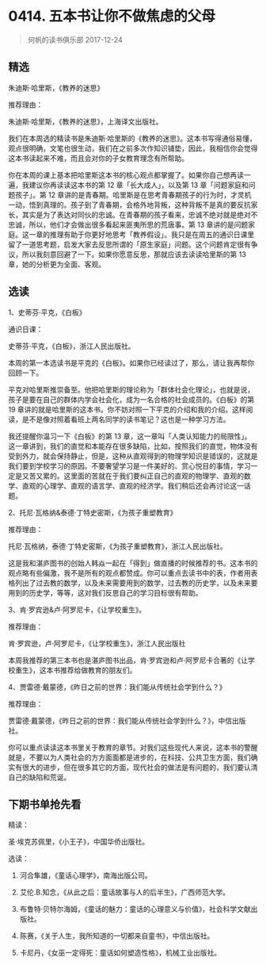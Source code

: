 # 0414. 五本书让你不做焦虑的父母
> 何帆的读书俱乐部
2017-12-24

## 精选
朱迪斯·哈里斯，《教养的迷思》

推荐理由：

朱迪斯·哈里斯，《教养的迷思》，上海译文出版社。

我们在本周选的精读书是朱迪斯·哈里斯的《教养的迷思》。这本书写得通俗易懂，观点很明确，文笔也很生动，我们在之前多次作知识铺垫，因此，我相信你会觉得这本书读起来不难，而且会对你的子女教育理念有所帮助。

你在本周的课上基本把哈里斯这本书的核心观点都掌握了。如果你自己想再读一遍，我建议你再读读这本书的第 12 章「长大成人」，以及第 13 章「问题家庭和问题孩子」。第 12 章讲的是青春期。哈里斯是在思考青春期孩子的行为时，才灵机一动，悟到真理的。孩子到了青春期，会格外地背叛，这种背叛不是真的要反抗家长，其实是为了表达对同伙的忠诚。在青春期的孩子看来，忠诚不绝对就是绝对不忠诚，所以，他们才会做出很多看起来匪夷所思的荒唐事。第 13 章讲的是问题家庭。这一章的推理有助于你更好地思考「教养假设」。我只是在周五的通识日课里留了一道思考题，启发大家去反思所谓的「原生家庭」问题。这个问题肯定很有争议，所以我刻意回避了一下。如果你愿意反思，那就应该去读读哈里斯的第 13 章，她的分析更为全面、客观。

## 选读
1、史蒂芬·平克，《白板》

通识日课：

史蒂芬·平克，《白板》，浙江人民出版社。

本周的第一本选读书是平克的《白板》。如果你已经读过了，那么，请让我再帮你回顾一下。

平克对哈里斯推崇备至。他把哈里斯的理论称为「群体社会化理论」，也就是说，孩子是要在自己的群体内学会社会化，成为一名合格的社会成员的。《白板》的第 19 章讲的就是哈里斯的这本书。你不妨对照一下平克的介绍和我的介绍。这样阅读，是不是像对照着看班上两名同学的读书笔记？这也是一种学习方法。

我还提醒你温习一下《白板》的第 13 章，这一章叫「人类认知能力的局限性」。这一章讲到，我们的直觉和本能存在很多缺陷，比如，按照我们的直觉，物体没有受到外力，就会保持静止，但是，这种从直观得到的物理学知识是错误的，这就是我们要到学校学习的原因。不要奢望学习是一件美好的、赏心悦目的事情，学习一定是又苦又累的。这里面的苦就在于我们要纠正自己的直观的物理学、直观的数学、直观的心理学、直观的语言学、直观的经济学。我们稍后还会再讨论这一话题。

2、托尼·瓦格纳&泰德·丁特史密斯，《为孩子重塑教育》

推荐理由：

托尼·瓦格纳，泰德·丁特史密斯，《为孩子重塑教育》，浙江人民出版社。

这是我和湛庐图书的创始人韩焱一起在「得到」做直播的时候推荐的书。这本书的观点略有些偏激，我不是所有的观点都赞成。你可以重点去读书中的表，作者用表格列出了过去教的数学，以及未来需要用到的数学，过去教的历史学，以及未来要用到的历史学，等等，这对我们反思自己的学习目标很有帮助。

3、肯·罗宾逊&卢·阿罗尼卡，《让学校重生》。

推荐理由：

肯·罗宾逊，卢·阿罗尼卡，《让学校重生》，浙江人民出版社

本周我推荐的第三本书也是湛庐图书出品，肯·罗宾逊和卢·阿罗尼卡合著的《让学校重生》，这本书推荐给做教育的朋友们。

4、贾雷德·戴蒙德，《昨日之前的世界：我们能从传统社会学到什么？》

推荐理由：

贾雷德·戴蒙德，《昨日之前的世界：我们能从传统社会学到什么？》，中信出版社。

你可以重点读读这本书里关于教育的章节。对我们这些现代人来说，这本书的警醒就是，不要以为人类社会的方方面面都是进步的，在科技、公共卫生方面，我们确实有很大的进步，但在很多其它的方面，现代社会的做法是有问题的，我们要认清自己的缺陷和荒诞。

## 下期书单抢先看

精读：

圣·埃克苏佩里，《小王子》，中国华侨出版社。

选读：

1. 河合隼雄，《童话心理学》，南海出版公司。

2. 艾伦.B.知念，《从此之后：童话故事与人的后半生》，广西师范大学。
3. 布鲁特·贝特尔海姆，《童话的魅力：童话的心理意义与价值》，社会科学文献出版社。
4. 陈赛，《关于人生，我所知道的一切都来自童书》，中信出版社。
5. 卡尼丹，《女巫一定得死：童话如何塑造性格》，机械工业出版社。